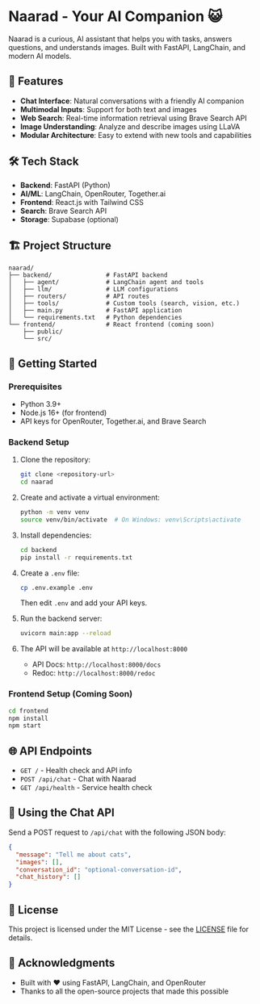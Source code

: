 # Naarad - Your AI Companion 😺

Naarad is a curious, AI assistant that helps you with tasks, answers questions, and understands images. Built with FastAPI, LangChain, and modern AI models.

## 🚀 Features

- **Chat Interface**: Natural conversations with a friendly AI companion
- **Multimodal Inputs**: Support for both text and images
- **Web Search**: Real-time information retrieval using Brave Search API
- **Image Understanding**: Analyze and describe images using LLaVA
- **Modular Architecture**: Easy to extend with new tools and capabilities

## 🛠️ Tech Stack

- **Backend**: FastAPI (Python)
- **AI/ML**: LangChain, OpenRouter, Together.ai
- **Frontend**: React.js with Tailwind CSS
- **Search**: Brave Search API
- **Storage**: Supabase (optional)

## 🏗️ Project Structure

```
naarad/
├── backend/               # FastAPI backend
│   ├── agent/             # LangChain agent and tools
│   ├── llm/               # LLM configurations
│   ├── routers/           # API routes
│   ├── tools/             # Custom tools (search, vision, etc.)
│   ├── main.py            # FastAPI application
│   └── requirements.txt   # Python dependencies
└── frontend/              # React frontend (coming soon)
    ├── public/
    └── src/
```

## 🚀 Getting Started

### Prerequisites

- Python 3.9+
- Node.js 16+ (for frontend)
- API keys for OpenRouter, Together.ai, and Brave Search

### Backend Setup

1. Clone the repository:
   ```bash
   git clone <repository-url>
   cd naarad
   ```

2. Create and activate a virtual environment:
   ```bash
   python -m venv venv
   source venv/bin/activate  # On Windows: venv\Scripts\activate
   ```

3. Install dependencies:
   ```bash
   cd backend
   pip install -r requirements.txt
   ```

4. Create a `.env` file:
   ```bash
   cp .env.example .env
   ```
   Then edit `.env` and add your API keys.

5. Run the backend server:
   ```bash
   uvicorn main:app --reload
   ```

6. The API will be available at `http://localhost:8000`
   - API Docs: `http://localhost:8000/docs`
   - Redoc: `http://localhost:8000/redoc`

### Frontend Setup (Coming Soon)

```bash
cd frontend
npm install
npm start
```

## 🌐 API Endpoints

- `GET /` - Health check and API info
- `POST /api/chat` - Chat with Naarad
- `GET /api/health` - Service health check

## 🤖 Using the Chat API

Send a POST request to `/api/chat` with the following JSON body:

```json
{
  "message": "Tell me about cats",
  "images": [],
  "conversation_id": "optional-conversation-id",
  "chat_history": []
}
```

## 📝 License

This project is licensed under the MIT License - see the [LICENSE](LICENSE) file for details.

## 🙏 Acknowledgments

- Built with ❤️ using FastAPI, LangChain, and OpenRouter
- Thanks to all the open-source projects that made this possible

